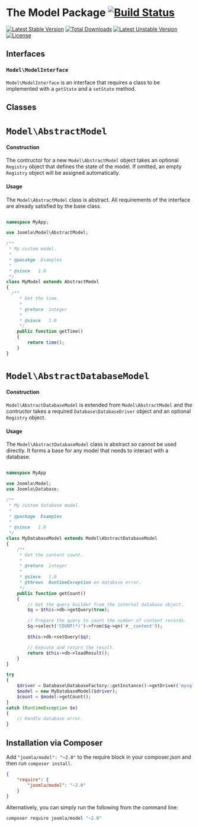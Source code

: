 # The Model Package [![Build Status](https://ci.joomla.org/api/badges/joomla-framework/model/status.svg?ref=refs/heads/2.0-dev)](https://ci.joomla.org/joomla-framework/model)

[![Latest Stable Version](https://poser.pugx.org/joomla/model/v/stable)](https://packagist.org/packages/joomla/model)
[![Total Downloads](https://poser.pugx.org/joomla/model/downloads)](https://packagist.org/packages/joomla/model)
[![Latest Unstable Version](https://poser.pugx.org/joomla/model/v/unstable)](https://packagist.org/packages/joomla/model)
[![License](https://poser.pugx.org/joomla/model/license)](https://packagist.org/packages/joomla/model)

## Interfaces

### `Model\ModelInterface`

`Model\ModelInterface` is an interface that requires a class to be implemented with a `getState` and a `setState` method.

## Classes

# `Model\AbstractModel`

#### Construction

The contructor for a new `Model\AbstractModel` object takes an optional `Registry` object that defines the state of the model. If omitted, an empty `Registry` object will be assigned automatically.

#### Usage

The `Model\AbstractModel` class is abstract. All requirements of the interface are already satisfied by the base class.

```php

namespace MyApp;

use Joomla\Model\AbstractModel;

/**
 * My custom model.
 *
 * @pacakge  Examples
 *
 * @since   1.0
 */
class MyModel extends AbstractModel
{
  /**
	 * Get the time.
	 *
	 * @return  integer
	 *
	 * @since   1.0
	 */
	public function getTime()
	{
		return time();
	}
}
```

# `Model\AbstractDatabaseModel`

#### Construction

`Model\AbstractDatabaseModel` is extended from `Model\AbstractModel` and the contructor takes a required `Database\DatabaseDriver` object and an optional `Registry` object.

#### Usage

The `Model\AbstractDatabaseModel` class is abstract so cannot be used directly. It forms a base for any model that needs to interact with a database.

```php

namespace MyApp

use Joomla\Model;
use Joomla\Database;

/**
 * My custom database model.
 *
 * @package  Examples
 *
 * @since   1.0
 */
class MyDatabaseModel extends Model\AbstractDatabaseModel
{
	/**
	 * Get the content count.
	 *
	 * @return  integer
	 *
	 * @since   1.0
	 * @throws  RuntimeException on database error.
	 */
	public function getCount()
	{
		// Get the query builder from the internal database object.
		$q = $this->db->getQuery(true);

		// Prepare the query to count the number of content records.
		$q->select('COUNT(*)')->from($q->qn('#__content'));

		$this->db->setQuery($q);

		// Execute and return the result.
		return $this->db->loadResult();
	}
}

try
{
	$driver = Database\DatabaseFactory::getInstance()->getDriver('mysqli');
	$model = new MyDatabaseModel($driver);
	$count = $model->getCount();
}
catch (RuntimeException $e)
{
	// Handle database error.
}
```


## Installation via Composer

Add `"joomla/model": "~2.0"` to the require block in your composer.json and then run `composer install`.

```json
{
	"require": {
		"joomla/model": "~2.0"
	}
}
```

Alternatively, you can simply run the following from the command line:

```sh
composer require joomla/model "~2.0"
```
